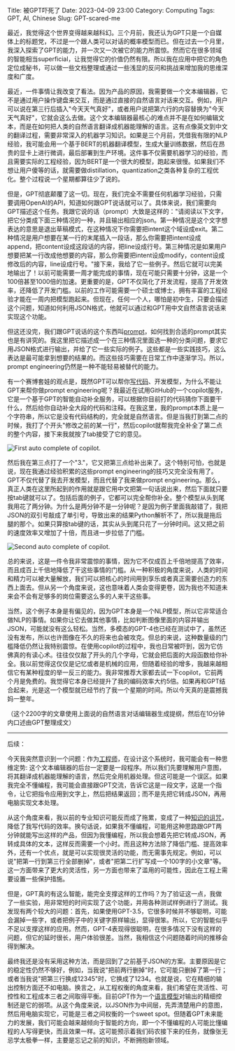 Title: 被GPT吓死了
Date: 2023-04-09 23:00
Category: Computing
Tags: GPT, AI, Chinese
Slug: GPT-scared-me

最近，我觉得这个世界变得越来越科幻。三个月前，我还认为GPT只是一个自媒体上的标题党，不过是一个跟人类可以对话的概率模型而已。但在过去一个月里，我深入探索了GPT的能力，并一次又一次被它的能力所震惊。然而它在很多领域的智能相当superficial，让我觉得它的价值仍然有限。所以我在应用中把它的角色定位成秘书，可以做一些文档整理或通过一些浅显的反问和挑战来增加我的思维深度和广度。

最近，一件事情让我改变了看法。因为产品的原因，我需要做一个文本编辑器，它不是通过用户操作键盘来交互，而是通过直接的自然语言对话来交互。例如，用户可以说在第三行后插入"今天天气真好"，或者用户说把第六行的内容替换为"今天天气真好"，它就会这么去做。这个文本编辑器最核心的难点并不是在如何编辑文本，而是在如何把人类的自然语言翻译成机器能理解的语言。这有点像英文到中文的翻译过程，需要非常深入的机器学习知识。如果是三个月前，凭借我有限的NLP经验，我可能会用一个基于BERT的机器翻译模型，生成大量训练数据，然后在昂贵的显卡上进行微调，最后部署到生产环境。这件事不仅需要机器学习的经验，而且需要实际的工程经验，因为BERT是一个很大的模型，跑起来很慢。如果我们不想让用户傻等的话，就需要做distillation，quantization之类各种复杂的工程优化。整个过程说一个星期都算往少了说的。

但是，GPT彻底颠覆了这一切。现在，我们完全不需要任何机器学习经验，只需要调用OpenAI的API，知道如何跟GPT说话就可以了。具体来说，我们需要向GPT描述这个任务。我跟它说的话（prompt）大致是这样的："请阅读以下文字，把它分类成下面三种情况的一种，并且输出相应的json。第一种情况是这个文字想表达的意思是退出草稿模式，在这种情况下你需要把intent这个域设成exit。第二种情况是用户想要在某一行的末尾插入一段话，那么你需要把intent设成append，把content设成这段话的内容，把line设成行号。第三种情况是如果用户想要把某一行改成他想要的内容，那么你需要把intent设成modify，content设成修改后的内容，line设成行号。"接下来，我给了它一些例子。然后它就可以完美地输出了！以前可能需要一周才能完成的事情，现在可能只需要十分钟，这是一个100倍甚至1000倍的加速。更重要的是，GPT不仅简化了开发流程，提高了开发效率，还降低了开发门槛。以前的工作可能需要一个硕士或博士，拥有丰富的工程经验才能在一周内把模型跑起来。但现在，任何一个人，哪怕是初中生，只要会描述这个问题，知道如何利用JSON格式，他就可以通过和GPT用中文自然语言说话来实现这个功能。

但这还没完，我们跟GPT说话的这个东西叫[prompt](https://yage.ai/prompt-engineering-guide.html)，如何找到合适的prompt其实也是有讲究的。我这里把它描述成一个在三种情况里面选一种的分类问题，要求它用JSON格式进行输出，并给了它一些实际的例子。这些都是一些实践技巧，这么表达是最可能拿到想要的结果的。而这些技巧需要在日常工作中逐渐学习。所以，prompt engineering仍然是一种不能轻易被替代的能力。

有一个赛博套娃的观点是，既然GPT可以帮你[写代码](https://yage.ai/ai-coding.html)、开发模型，为什么不能让GPT来帮你做prompt engineering呢？我最近在试用GitHub的一个copilot服务，它是一个基于GPT的智能自动补全服务，可以根据你目前打的代码猜你下面要干什么，然后给你自动补全大段的代码和注释。在我这里，我的prompt本质上是一个字符串，所以它是没有代码结构的，完全就是自然语言。但是当我打到第二点的时候，我打了个开头"修改之前的某一行"，然后copilot就帮我完全补全了第二点的整个内容，接下来我就按了tab接受了它的意见。

![First auto complete of copilot.](/images/copilot-1.png)

然后我在第三点打了一个"3."，它又把第三点给补出来了。这个特别可怕，也就是说，现在我通过经验积累的这些prompt engineering的技巧又完全没有用了。GPT不仅代替了我去开发模型，而且代替了我来做prompt engineering。那么，真正人类在这里所起到的作用就是跟它用中文把第一句话说出来，然后下面就只要按tab键就可以了。包括后面的例子，它都可以完全帮你补全。整个模型从头到尾我用花了两分钟。为什么是两分钟不是一分钟呢？是因为例子里面我敲错了，我把JSON的双引号敲成了单引号，导致出来的结果Python解析不了，所以我是拖后腿的那个。如果只算按tab键的话，其实从头到尾只花了一分钟时间。这又把之前的速度效率又增加了十倍，而且进一步拉低了门槛。

![Second auto complete of copilot.](/images/copilot-2.png)

总的来说，这是一件令我非常震惊的事情，因为它不仅成百上千倍地提高了效率，而且成百上千倍地降低了干这些事情的门槛。从一种积极的角度来说，人类的时间和精力可以被大量解放，我们可以把核心的时间用到享乐或者真正需要创造力的东西上面去。但从另一个角度来说，这也意味着人类会变得更卷，因为我也不知道未来会不会有足够多的岗位需要这么多的人来干这些事。

当然，这个例子本身是有偏见的，因为GPT本身是一个NLP模型，所以它非常适合做NLP的事情。如果你让它去做其他事情，比如判断图像里面的内容并输出JSON，可能就没有这么轻松。当然，多模态的GPT-4也已经在测试中了，虽然还没有发布，所以也许图像在不久的将来也会被攻克。但总的来说，这种数量级的门槛降低仍然让我特别震惊。在使用copilot的过程中，我也日常被吓到，因为它仿佛真的有读心术。往往仅仅敲了开头的几个字母，它就会把后面的大段函数给你补全。我以前觉得这仅仅是记忆或者是机械的应用，但随着经验的增多，我越来越相信它有某种程度的举一反三的能力。我非常推荐大家都去试一下copilot，它前两个月是免费的。我觉得它本身已经提升了我的编码效率大约5倍。如果再和GPT结合起来，光是这一个模型就已经节约了我一个星期的时间。所以今天真的是震撼我妈一整年。

（这个2200字的文章使用上面说的自然语言对话编辑器生成提纲，然后在10分钟内口述由GPT整理成文）

***

后续：

今天我突然意识到一个问题：作为[工程师](https://yage.ai/new-employee-suggestions.html)，在设计这个系统时，我可能会有一种思维定势: 这个文本编辑器的后台一定要是一段程序。所以我们先要理解用户意图，将其翻译成机器能理解的语言，然后完全用机器处理。但这可能是一个误区。如果我完全不懂编程，我可能会直接跟GPT交流，告诉它这是一段文字，这是一个指令，让它把指令应用到文字上，然后把结果返回；而不是先把它转成JSON，再用电脑实现文本处理。

从这个角度来看，我以前的专业知识可能反而成了拖累，变成了一种[知识的诅咒](https://yage.ai/correctness-is-meaningless.html)，降低了我写代码的效率。换句话说，如果我不懂编程，可能用这种思路跟GPT两分钟就能写出这样的产品，但因为我懂编程，所以我会想着先把它转成JSON，再转成具体的文本，这样反而需要一个小时。而且这种方法除了降低门槛、提高效率外，还有一个优点，就是可以实现很灵活的功能，而无需事先规定。例如，可以说"把第一行到第三行全部删掉"，或者"把第二行扩写成一个100字的小文章"等。这一方面带来了更大的灵活性，另一方面也带来了滥用的可能性，因此在工程上需要设置一些保护措施。

但是，GPT真的有这么智能，能完全支撑这样的工作吗？为了验证这一点，我做了一些实验，用非常短的时间实现了这个功能，并用各种测试样例进行了测试。我发现有两个较大的问题：首先，如果使用GPT-3.5，它很多时候并不够聪明，可能会漏掉一些字，或者把例子中的关键字原样输出，显得很笨。所以，它的智能似乎不足以支撑这样的应用。然而，GPT-4表现得很聪明，在很多情况下没有这样的问题，但它的延时很长，用户体验很差。当然，我相信这个问题随着时间的推移会得到解决。

最终我还是没有采用这种方法，而是回到了之前基于JSON的方案。主要原因是它的稳定性仍然不够好，例如，当我说"把前两行删掉"时，它可能只删掉了第一行；或者当我说"把第三行换成12345"时，它换成了1234。也就是说，它在精细的输出控制方面还不如电脑。换言之，从工程权衡的角度来看，我们希望在灵活性、可控性和工程成本三者之间取得平衡。目前GPT作为一个[语言模型](https://yage.ai/foundation-models.html)对输出的精细控制还是它的弱项。从这个角度来说，以JSON作为中间层，先弄清楚用户的意图，然后用电脑实现它，可能是三者之间权衡的一个sweet spot。但随着GPT未来能力的发展，我们可能会越来越倾向于智能的方向，即一个不懂编程的人可能比懂编程的人写得更快，而且效果一样。这可能预示着我们码农接下来的任务，就像张无忌学太极拳一样，主要是忘记之前的知识，不断拥抱新领域。
